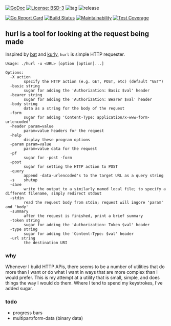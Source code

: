 [![GoDoc](https://godoc.org/github.com/henderjon/hurl?status.svg)](https://godoc.org/github.com/henderjon/hurl)
[![License: BSD-3](https://img.shields.io/badge/license-BSD--3-blue.svg)](https://img.shields.io/badge/license-BSD--3-blue.svg)
![tag](https://img.shields.io/github/tag/henderjon/hurl.svg)
![release](https://img.shields.io/github/release/henderjon/hurl.svg)

[![Go Report Card](https://goreportcard.com/badge/github.com/henderjon/hurl)](https://goreportcard.com/report/github.com/henderjon/hurl)
[![Build Status](https://travis-ci.org/henderjon/hurl.svg?branch=dev)](https://travis-ci.org/henderjon/hurl)
[![Maintainability](https://api.codeclimate.com/v1/badges/df165f1d091666a37b09/maintainability)](https://codeclimate.com/github/henderjon/hurl/maintainability)
[![Test Coverage](https://api.codeclimate.com/v1/badges/df165f1d091666a37b09/test_coverage)](https://codeclimate.com/github/henderjon/hurl/test_coverage)

## hurl is a tool for looking at the request being made

Inspired by [bat](https://github.com/astaxie/bat) and [kurly](https://github.com/davidjpeacock/kurly), `hurl` is simple HTTP requester.

```
Usage: ./hurl -u <URL> [option [option]...]

Options:
  -X action
    	specify the HTTP action (e.g. GET, POST, etc) (default "GET")
  -basic string
    	sugar for adding the 'Authorization: Basic $val' header
  -bearer string
    	sugar for adding the 'Authorization: Bearer $val' header
  -body string
    	data as a string for the body of the request
  -form
    	sugar for adding 'Content-Type: application/x-www-form-urlencoded'
  -header param=value
    	param=value headers for the request
  -help
    	display these program options
  -param param=value
    	param=value data for the request
  -pf
    	sugar for -post -form
  -post
    	sugar for setting the HTTP action to POST
  -query
    	append -data-urlencoded's to the target URL as a query string
  -s	shutup
  -save
    	write the output to a similarly named local file; to specify a different filename, simply redirect stdout
  -stdin
    	read the request body from stdin; request will ingore 'param' and 'body'
  -summary
    	after the request is finished, print a brief summary
  -token string
    	sugar for adding the 'Authorization: Token $val' header
  -type string
    	sugar for adding the 'Content-Type: $val' header
  -url string
    	the destination URI
```

### why

Whenever I build HTTP APis, there seems to be a number of utilities that do more than I want or do what I want in ways that are more complex than I would prefer. This is my attempt at a utility that is small, simple, and does things the way I would do them. Where I tend to spend my keystrokes, I've added sugar.

### todo

  - progress bars
  - multipart/form-data (binary data)

